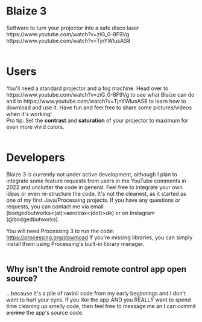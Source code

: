 <h1>Blaize 3</h1>
Software to turn your projector into a safe disco laser<br>
https://www.youtube.com/watch?v=ziG_0-8F9Vg<br>
https://www.youtube.com/watch?v=TjnYWlusAS8
<br>
<br>
<h1>Users</h1>
You'll need a standard projector and a fog machine. Head over to https://www.youtube.com/watch?v=ziG_0-8F9Vg to see what Blaize can do and to https://www.youtube.com/watch?v=TjnYWlusAS8 to learn how to download and use it. Have fun and feel free to share some pictures/videos when it's working!<br>
Pro tip: Set the <strong>contrast</strong> and <strong>saturation</strong> of your projector to maximum for even more vivid colors.
<br>
<br>
<h1>Developers</h1>
Blaize 3 is currently not under active development, although I plan to integrate some feature requests from users in the YouTube comments in 2022 and unclutter the code in general. Feel free to integrate your own ideas or even re-structure the code. It's not the cleanest, as it started as one of my first Java/Processing projects.
If you have any questions or requests, you can contact me via email (bodgedbutworks<(at)>aerotrax<(dot)>de) or on Instagram (@bodgedbutworks).

You will need Processing 3 to run the code: https://processing.org/download
If you're missing libraries, you can simply install them using Processing's built-in library manager.
<br>
<br>

<h2>Why isn't the Android remote control app open source?</h2>
...because it's a pile of ravioli code from my early beginnings and I don't want to hurt your eyes.
If you like the app AND you REALLY want to spend time cleaning up smelly code, then feel free to message me an I can commit <del>a crime</del> the app's source code.

